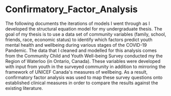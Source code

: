 # Confirmatory_Factor_Analysis
The following documents the iterations of models I went through as I developed the structural equation model for my undergraduate thesis.
The goal of my thesis is to use a data set of community variables (family, school, friends, race, economic status) to identify which factors predict youth mental health and wellbeing during various stages of the COVID-19 Pandemic.
The data that I cleaned and modelled for this analysis comes from the Community Child and Youth Well-being Survey conducted my the Region of Waterloo (in Ontario, Canada). These variables were developed with input from youth in the surveyed community in addition to mirroring the framework of UNICEF Canada's measures of wellbeing. As a result, confirmatory factor analysis was used to map these survey questions onto established clinical measures in order to compare the results against the existing literature.
